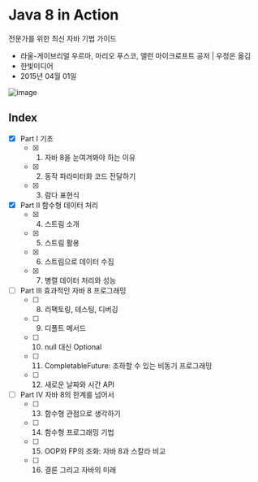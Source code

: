 # Java 8 in Action

전문가를 위한 최신 자바 기법 가이드

* 라울-게이브리얼 우르마, 마리오 푸스코, 앨런 마이크로프트 공저 | 우정은 옮김
* 한빛미디어 
* 2015년 04월 01일

![image](http://image.yes24.com/goods/17252419/200x0)

## Index

- [x] Part Ⅰ 기초
    - [x] 1. 자바 8을 눈여겨봐야 하는 이유
    - [x] 2. 동작 파라미터화 코드 전달하기
    - [x] 3. 람다 표현식
- [x] Part Ⅱ 함수형 데이터 처리
    - [x] 4. 스트림 소개
    - [x] 5. 스트림 활용
    - [x] 6. 스트림으로 데이터 수집
    - [x] 7. 병렬 데이터 처리와 성능
- [ ] Part Ⅲ 효과적인 자바 8 프로그래밍
    - [ ] 8. 리팩토링, 테스팅, 디버깅
    - [ ] 9. 디폴트 메서드
    - [ ] 10. null 대신 Optional
    - [ ] 11. CompletableFuture: 조하할 수 있는 비동기 프로그래밍
    - [ ] 12. 새로운 날짜와 시간 API
- [ ] Part Ⅳ 자바 8의 한계를 넘어서
    - [ ] 13. 함수형 관점으로 생각하기
    - [ ] 14. 함수형 프로그래밍 기법
    - [ ] 15. OOP와 FP의 조화: 자바 8과 스칼라 비교
    - [ ] 16. 결론 그리고 자바의 미래
